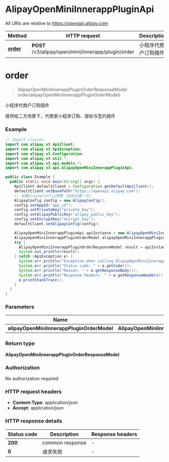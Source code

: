 # AlipayOpenMiniInnerappPluginApi

All URIs are relative to *https://openapi.alipay.com*

| Method | HTTP request | Description |
|------------- | ------------- | -------------|
| [**order**](AlipayOpenMiniInnerappPluginApi.md#order) | **POST** /v3/alipay/open/mini/innerapp/plugin/order | 小程序代商户订购插件 |


<a name="order"></a>
# **order**
> AlipayOpenMiniInnerappPluginOrderResponseModel order(alipayOpenMiniInnerappPluginOrderModel)

小程序代商户订购插件

提供给二方场景下，代商家小程序订购、授权与签约插件

### Example
```java
// Import classes:
import com.alipay.v3.ApiClient;
import com.alipay.v3.ApiException;
import com.alipay.v3.Configuration;
import com.alipay.v3.util.*;
import com.alipay.v3.api.models.*;
import com.alipay.v3.api.AlipayOpenMiniInnerappPluginApi;

public class Example {
  public static void main(String[] args) {
    ApiClient defaultClient = Configuration.getDefaultApiClient();
    defaultClient.setBasePath("https://openapi.alipay.com");
    // 设置alipayConfig参数（全局设置一次）
    AlipayConfig config = new AlipayConfig();
    config.setAppId("app_id");
    config.setPrivateKey("private_key");
    config.setAlipayPublicKey("alipay_public_key");
    config.setEncryptKey("encrypt_key");
    defaultClient.setAlipayConfig(config);

    AlipayOpenMiniInnerappPluginApi apiInstance = new AlipayOpenMiniInnerappPluginApi(defaultClient);
    AlipayOpenMiniInnerappPluginOrderModel alipayOpenMiniInnerappPluginOrderModel = new AlipayOpenMiniInnerappPluginOrderModel(); // AlipayOpenMiniInnerappPluginOrderModel | 
    try {
      AlipayOpenMiniInnerappPluginOrderResponseModel result = apiInstance.order(alipayOpenMiniInnerappPluginOrderModel);
      System.out.println(result);
    } catch (ApiException e) {
      System.err.println("Exception when calling AlipayOpenMiniInnerappPluginApi#order");
      System.err.println("Status code: " + e.getCode());
      System.err.println("Reason: " + e.getResponseBody());
      System.err.println("Response headers: " + e.getResponseHeaders());
      e.printStackTrace();
    }
  }
}
```

### Parameters

| Name | Type | Description  | Notes |
|------------- | ------------- | ------------- | -------------|
| **alipayOpenMiniInnerappPluginOrderModel** | **AlipayOpenMiniInnerappPluginOrderModel**|  | [optional] |

### Return type

**AlipayOpenMiniInnerappPluginOrderResponseModel**

### Authorization

No authorization required

### HTTP request headers

 - **Content-Type**: application/json
 - **Accept**: application/json

### HTTP response details
| Status code | Description | Response headers |
|-------------|-------------|------------------|
| **200** | common response |  -  |
| **0** | 请求失败 |  -  |


